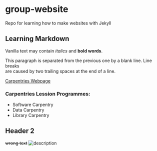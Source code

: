 # group-website
Repo for learning how to make websites with Jekyll

## Learning Markdown

Vanilla text may contain *italics* and **bold words**.

This paragraph is separated from the previous one by a blank line.
Line breaks  
are caused by two trailing spaces at the end of a line.

[Carpentries Webpage](https://carpentries.org)

### Carpentries Lession Programmes:
- Software Carpentry
- Data Carpentry
- Library Carpentry

## Header 2
~~wrong text~~
![description](https://github.com/carpentries/carpentries.org/blob/main/images/TheCarpentries-opengraph.png?raw=true "logo")
